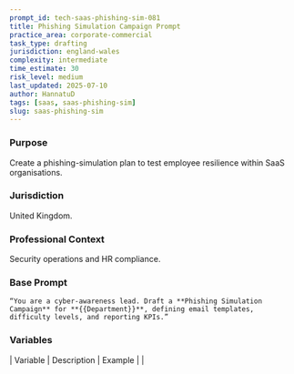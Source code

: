 ```yaml
---
prompt_id: tech-saas-phishing-sim-081
title: Phishing Simulation Campaign Prompt
practice_area: corporate-commercial
task_type: drafting
jurisdiction: england-wales
complexity: intermediate
time_estimate: 30
risk_level: medium
last_updated: 2025-07-10
author: HannatuD
tags: [saas, saas-phishing-sim]
slug: saas-phishing-sim
---
```


### Purpose  
Create a phishing-simulation plan to test employee resilience within SaaS organisations.

### Jurisdiction  
United Kingdom.

### Professional Context  
Security operations and HR compliance.

### Base Prompt  
```text
“You are a cyber-awareness lead. Draft a **Phishing Simulation Campaign** for **{{Department}}**, defining email templates, difficulty levels, and reporting KPIs.”
```

### Variables  
| Variable | Description | Example |
|
